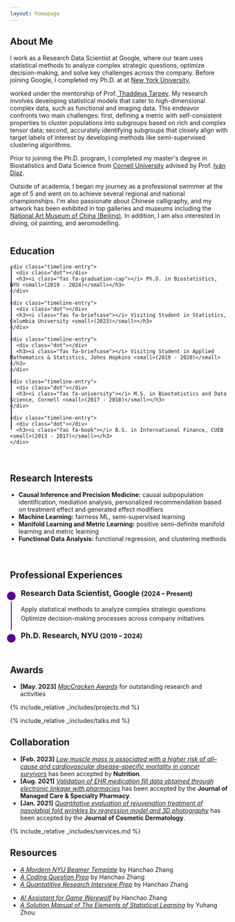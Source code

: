 ```yaml
---
layout: homepage
---
```


## About Me

<!-- I'm a <a href="https://med.nyu.edu/departments-institutes/population-health/divisions-sections-centers/biostatistics/" target="_blank"> Statistics</a> Ph.D. candidate at <a href="https://www.nyu.edu/" target="_blank"> New York University</a>, -->
I work as a Research Data Scientist at Google, where our team uses statistical methods to analyze complex strategic questions, optimize decision-making, and solve key challenges across the company. Before joining Google, I completed my Ph.D. at at <a href="https://www.nyu.edu/" target="_blank"> New York University</a>,
<!-- 's <a href="https://med.nyu.edu/" target="_blank"> Grossman School of Medicine</a> -->
<!-- , specifically within the <a href="https://med.nyu.edu/research/sackler-institute-graduate-biomedical-sciences/" target="_blank"> Vilcek institute of Biomedical Sciences</a> and the Department of <a href="https://med.nyu.edu/departments-institutes/population-health/" target="_blank"> Population Health</a>. Under the mentorship of Prof.  -->
worked under the mentorship of Prof.<a href="https://scholar.google.com/citations?user=QtyFQVYAAAAJ&hl=en" target="_blank"> Thaddeus Tarpey</a>. My research involves developing statistical models that cater to high-dimensional complex data, such as functional and imaging data. This endeavor confronts two main challenges: first, defining a metric with self-consistent properties to cluster populations into subgroups based on rich and complex tensor data; second, accurately identifying subgroups that closely align with target labels of interest by developing methods like semi-supervised clustering algorithms.
<!-- In the summer of 2022, I had the opportunity to work as a Research Data Scientist Intern at <a href="https://about.google" target="_blank"> Google</a>, where I applied my statistical skills to real-world problems.  -->
Prior to joining the Ph.D. program, I completed my master's degree in Biostatistics and Data Science from <a href="https://www.cornell.edu" target = "_blank"> Cornell University</a> advised by Prof. <a href= "https://www.idiaz.xyz" target = "_blank"> Iván Díaz</a>.
<!-- and my bachelor's degree in International Finance from <a href="https://www.cueb.edu.cn" target = "_blank"> Capital University of Economics and Business</a>.  -->
<!-- 
I am an alumnus of the <a href="https://opencasestudies.github.io/" target="_blank"> Open Case Study Project</a> at <a href="https://www.jhsph.edu/" target="_blank"> the Bloomberg School of Public Health </a> of <a href="https://www.jhu.edu/" target="_blank"> the Johns Hopkins University</a>. -->

Outside of academia, I began my journey as a professional swimmer at the age of 5 and went on to achieve several regional and national championships. I'm also passionate about Chinese calligraphy, and my artwork has been exhibited in top galleries and museums including the <a href="http://www.namoc.org/" target="_blank"> National Art Museum of China (Beijing)</a>. In addition, I am also interested in diving, oil painting, and aeromodelling.


<div style="display: flex; flex-wrap: wrap; gap: 20px;">
  <div class="timeline-container" style="flex: 1; min-width: 300px;">
    <h2>Education</h2>
    <div class="timeline-line"></div>

    <div class="timeline-entry">
      <div class="dot"></div>
      <h3><i class="fas fa-graduation-cap"></i> Ph.D. in Biostatistics, NYU <small>(2019 - 2024)</small></h3>
    </div>

    <div class="timeline-entry">
      <div class="dot"></div>
      <h3><i class="fas fa-briefcase"></i> Visiting Student in Statistics, Columbia University <small>(2023)</small></h3>
    </div>

    <div class="timeline-entry">
      <div class="dot"></div>
      <h3><i class="fas fa-briefcase"></i> Visiting Student in Applied Mathematics & Statistics, Johns Hopkins <small>(2019 - 2020)</small></h3>
    </div>

    <div class="timeline-entry">
      <div class="dot"></div>
      <h3><i class="fas fa-university"></i> M.S. in Biostatistics and Data Science, Cornell <small>(2017 - 2018)</small></h3>
    </div>

    <div class="timeline-entry">
      <div class="dot"></div>
      <h3><i class="fas fa-book"></i> B.S. in International Finance, CUEB <small>(2013 - 2017)</small></h3>
    </div>
  </div>

  <div style="flex: 1; min-width: 300px;">
  <h2>Research Interests</h2>
  <ul style="padding-left: 20px;">
    <li><strong>Causal Inference and Precision Medicine:</strong> causal subpopulation identification, mediation analysis, personalized recommendation based on treatment effect and generated effect modifiers</li>
    <li><strong>Machine Learning:</strong> fairness ML, semi-supervised learning</li>
    <li><strong>Manifold Learning and Metric Learning:</strong> positive semi-definite manifold learning and metric learning</li>
    <li><strong>Functional Data Analysis:</strong> functional regression, and clustering methods</li>
  </ul>
</div>


<style>
  .timeline-container {
    max-width: 800px;
    margin: 0;
    padding-left: 0;
    position: relative;
  }

  .timeline-line {
    position: absolute;
    top: 80px; /* Start after PhD entry */
    left: 2px;
    width: 2px;
    height: calc(100% - 130px); /* Adjusted to stop just below BS entry */
    background: #57068C;
  }

  .timeline-entry {
    position: relative;
    margin-bottom: 20px;
    padding-left: 25px;
  }

  .timeline-entry .dot {
    position: absolute;
    left: -10px;
    top: 5px;
    width: 20px;
    height: 20px;
    border-radius: 50%;
    background: #57068C;
    border: 3px solid #fff;
  }

  .timeline-entry h3 {
    margin: 0 0 10px 0;
    font-size: 1.1rem;
    line-height: 1.4;
    padding-bottom: 5px;
  }

  .timeline-entry ul {
    margin: 10px 0 0 0;
    padding: 0;
    list-style: none;
  }

  .timeline-entry ul li {
    margin-bottom: 4px;
  }
</style>

<div class="timeline-container">
  <h2>Professional Experiences</h2>
  <div class="timeline-line"></div>

  <!-- Entry 1: Current Position -->
  <div class="timeline-entry">
    <div class="dot"></div>
    <h3><i class="fas fa-briefcase"></i> Research Data Scientist, Google <small>(2024 – Present)</small></h3>
    <ul>
      <li>Apply statistical methods to analyze complex strategic questions</li>
      <li>Optimize decision-making processes across company initiatives</li>
    </ul>
  </div>

  <!-- Entry 2: Previous Position -->
  <div class="timeline-entry">
    <div class="dot"></div>
    <h3><i class="fas fa-graduation-cap"></i> Ph.D. Research, NYU <small>(2019 – 2024)</small></h3>
  </div>
</div>
</div>


## Awards
- **[May. 2023]** <a href="https://gsas.nyu.edu/admissions/financial-aid/graduate-school-fellowships-and-assistantships.html" target="_blank">*MacCracken Awards*</a> for outstanding research and activities


<!-- {% include_relative _includes/publications.md %} -->

{% include_relative _includes/projects.md %}

{% include_relative _includes/talks.md %}







## Collaboration

<!-- - **[Feb. 2020]** Our paper about incremental learning is accepted to CVPR 2020.
- **[Feb. 2020]** We will host the ACM Multimedia Asia 2020 conference in Singapore!
- **[Sept. 2019]** Our paper about few-shot learning is accepted to NeurIPS 2019. -->
- **[Feb. 2023]** <a href="https://www.sciencedirect.com/science/article/pii/S089990072200346X" target="_blank">*Low muscle mass is associated with a higher risk of all–cause and cardiovascular disease–specific mortality in cancer survivors*</a> has been accepted by **Nutrition**. 
- **[Aug. 2021]** <a href="https://www.jmcp.org/doi/full/10.18553/jmcp.2021.27.10.1482" target="_blank">*Validation of EHR medication fill data obtained through electronic linkage with pharmacies*</a> has been accepted by the **Journal of Managed Care & Specialty Pharmacy**.
- **[Jan. 2021]** <a href="https://onlinelibrary.wiley.com/doi/abs/10.1111/jocd.13486" target="_blank">*Quantitative evaluation of rejuvenation treatment of nasolabial fold wrinkles by regression model and 3D photography*</a> has been accepted by the **Journal of Cosmetic Dermatology**.


{% include_relative _includes/services.md %}



## Resources
- <a href="https://github.com/Hanchao-Zhang/nyu_mordern_beamer_template/blob/main/demo.pdf" target="_blank">*A Mordern NYU Beamer Template*</a> by Hanchao Zhang
- <a href="https://github.com/Hanchao-Zhang/LeetCode-Prep/blob/main/main.pdf" target="_blank">*A Coding Question Prep*</a> by Hanchao Zhang
- <a href="https://github.com/Hanchao-Zhang/LeetQuant-Note/blob/main/Prep/Quant%20Research.pdf" target="_blank">*A Quantatitive Research Interview Prep*</a> by Hanchao Zhang
<!-- https://yuhangzhou88.github.io/ESL_Solution/  -->
- <a href="https://werewolf-assistant.streamlit.app/" target="_blank">*AI Assistant for Game Werewolf*</a> by Hanchao Zhang
- <a href="https://yuhangzhou88.github.io/ESL_Solution/" target="_blank">*A Solution Manual of The Elements of Statistical Learning*</a> by Yuhang Zhou
